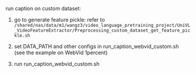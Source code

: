 run caption on custom dataset:

1. go to generate feature pickle: refer to `/shared/nas/data/m1/wangz3/video_language_pretraining_project/UniVL_VideoFeatureExtractor/Preprocessing_custom_dataset_get_feature_pickle.sh`

2. set DATA_PATH and other configs in run_caption_webvid_custom.sh (see the example on WebVid 1percent)

3. run run_caption_webvid_custom.sh